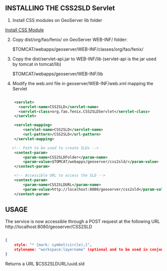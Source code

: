 
INSTALLING THE CSS2SLD Servlet
-------------------------------

1) Install CSS modules on GeoServer lib folder

[Install CSS Module](http://docs.geoserver.org/latest/en/user/extensions/css/install.html)

2) Copy dist/org/fao/fenix/ on GeoServer WEB-INF/ folder:

    $TOMCAT/webapps/geoserver/WEB-INF/classes/org/fao/fenix/

3) Copy the dist/servlet-api.jar to WEB-INF/lib (servlet-api is the jar used by tomcat in tomcat/lib)

    $TOMCAT/webapps/geoserver/WEB-INF/lib

4) Modify the web.xml file in geoserver/WEB-INF/web.xml mapping the Servlet

```xml

    <servlet>
      <servlet-name>CSS2SLD</servlet-name>
      <servlet-class>org.fao.fenix.CSS2SLDServlet</servlet-class>
    </servlet>

    <servlet-mapping>
        <servlet-name>CSS2SLD</servlet-name>
        <url-pattern>/CSS2SLD</url-pattern>
    </servlet-mapping>

   <!-- Path to be used to create SLDs -->
    <context-param>
    	<param-name>CSS2SLDFolder</param-name>
    	<param-value>$TOMCAT/webapps/geoserver/css2sld/</param-value>
    </context-param>

    <!-- Accessible URL to access the SLD -->
    <context-param>
    	<param-name>CSS2SLDURL</param-name>
    	<param-value>http://localhost:8080/geoserver/css2sld</param-value>
    </context-param>
```

USAGE
-----

The service is now accessible through a POST request at the following URL http://localhost:8080/geoserver/CSS2SLD

```json

{
    style: "* {mark: symbol(circle);}",
    stylename: "workspace:layername" (optional and to be used in conjunction with the WMS parameter "SLD")
}
```

Returns a URL $CSS2SLDURL/uuid.sld





